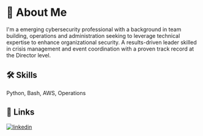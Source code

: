 
# 🚀 About Me
I'm a emerging cybersecurity professional with a background in team building, operations and administration seeking to leverage technical expertise to enhance organizational security. A results-driven leader skilled in crisis management and event coordination with a proven track record at the Director level.

## 🛠 Skills
Python, Bash, AWS, Operations


## 🔗 Links
[![linkedin](https://img.shields.io/badge/linkedin-0A66C2?style=for-the-badge&logo=linkedin&logoColor=white)](https://www.linkedin.com/in/edward-mcfadden-13110093/)


